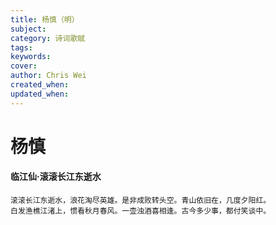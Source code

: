 ```yaml
---
title: 杨慎（明）
subject: 
category: 诗词歌赋
tags: 
keywords: 
cover: 
author: Chris Wei
created_when: 
updated_when: 
---
```


# 杨慎

#### 临江仙·滚滚长江东逝水

```
滚滚长江东逝水，浪花淘尽英雄。是非成败转头空。青山依旧在，几度夕阳红。
白发渔樵江渚上，惯看秋月春风。一壶浊酒喜相逢。古今多少事，都付笑谈中。
```
